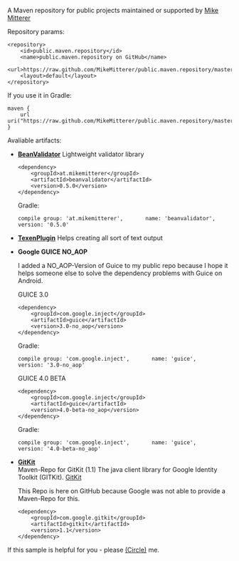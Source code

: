 A Maven repository for public projects maintained or supported by [Mike Mitterer](http://www.mikemitterer.at)

Repository params:

    <repository>
        <id>public.maven.repository</id>
        <name>public.maven.repository on GitHub</name>
        <url>https://raw.github.com/MikeMitterer/public.maven.repository/master</url>
        <layout>default</layout>
    </repository>

If you use it in Gradle:

	maven {
		url uri("https://raw.github.com/MikeMitterer/public.maven.repository/master")
	}

Avaliable artifacts:

*	**[BeanValidator](https://github.com/MikeMitterer/BeanValidator)** 
	Lightweight validator library
	
	    <dependency>
	        <groupId>at.mikemitterer</groupId>
	        <artifactId>beanvalidator</artifactId>
	        <version>0.5.0</version>
	    </dependency>
	
	Gradle:
	
		compile group: 'at.mikemitterer',       name: 'beanvalidator',           version: '0.5.0'
		    	
*	**[TexenPlugin](https://github.com/MikeMitterer/gradle-texen-plugin)** 
	Helps creating all sort of text output
	
* 	**Google GUICE NO_AOP**

	I added a NO_AOP-Version of Guice to my public repo because I hope it helps someone else
	to solve the dependency problems with Guice on Android.
	
	GUICE 3.0
	
	    <dependency>
	        <groupId>com.google.inject</groupId>
	        <artifactId>guice</artifactId>
	        <version>3.0-no_aop</version>
	    </dependency>
	
	Gradle:
	
		compile group: 'com.google.inject',       name: 'guice',           version: '3.0-no_aop'
	
	GUICE 4.0 BETA
	
	    <dependency>
	        <groupId>com.google.inject</groupId>
	        <artifactId>guice</artifactId>
	        <version>4.0-beta-no_aop</version>
	    </dependency>
	
	Gradle:
	
		compile group: 'com.google.inject',       name: 'guice',           version: '4.0-beta-no_aop'		
		  
*	**[GitKit](https://github.com/MikeMitterer/public.maven.repository)**   
	Maven-Repo for GitKit (1.1) The java client library for Google Identity Toolkit (GITKit).
	[GitKit](http://code.google.com/p/gitkit-java-client-library/)
	
	This Repo is here on GitHub because Google was not able to provide a Maven-Repo for this.

	    <dependency>
	        <groupId>com.google.gitkit</groupId>
	        <artifactId>gitkit</artifactId>
	        <version>1.1</version>
	    </dependency>
	
If this sample is helpful for you - please [(Circle)](http://gplus.mikemitterer.at/) me.